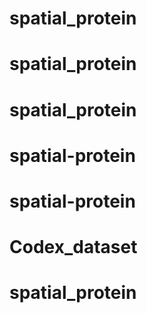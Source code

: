 # spatial_protein
# spatial_protein
# spatial_protein
# spatial-protein
# spatial-protein
# Codex_dataset
# spatial_protein
